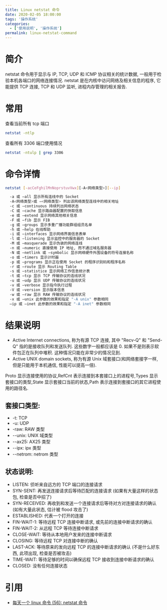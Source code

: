 ```yaml
---
title: Linux netstat 命令
date: 2020-02-05 18:00:00
tags: '操作系统'
categories:
  - ['使用说明', '操作系统']
permalink: linux-netstat-command
---
```


# 简介

netstat 命令用于显示与 IP, TCP, UDP 和 ICMP 协议相关的统计数据, 一般用于检验本机各端口的网络连接情况. netstat 是在内核中访问网络及相关信息的程序, 它能提供 TCP 连接, TCP 和 UDP 监听, 进程内存管理的相关报告. 

# 常用

查看当前所有 tcp 端口

```sh
netstat -ntlp
```

查看所有 3306 端口使用情况

```sh
netstat -ntulp | grep 3306
```

<!-- more -->

# 命令详情

```sh
netstat [-acCeFghilMnNoprstuvVwx][-A<网络类型>][--ip]

  -a 或 –all 显示所有连线中的 Socket
  -A<网络类型>或 –<网络类型> 列出该网络类型连线中的相关地址
  -c 或 –continuous 持续列出网络状态
  -C 或 –cache 显示路由器配置的快取信息
  -e 或 –extend 显示网络其他相关信息
  -F 或 –fib 显示 FIB
  -g 或 –groups 显示多重广播功能群组组员名单
  -h 或 –help 在线帮助
  -i 或 –interfaces 显示网络界面信息表单
  -l 或 –listening 显示监控中的服务器的 Socket
  -M 或 –masquerade 显示伪装的网络连线
  -n 或 –numeric 直接使用 IP 地址, 而不通过域名服务器
  -N 或 –netlink 或 –symbolic 显示网络硬件外围设备的符号连接名称
  -o 或 –timers 显示计时器
  -p 或 –programs 显示正在使用 Socket 的程序识别码和程序名称
  -r 或 –route 显示 Routing Table
  -s 或 –statistice 显示网络工作信息统计表
  -t 或 –tcp 显示 TCP 传输协议的连线状况
  -u 或 –udp 显示 UDP 传输协议的连线状况
  -v 或 –verbose 显示指令执行过程
  -V 或 –version 显示版本信息
  -w 或 –raw 显示 RAW 传输协议的连线状况
  -x 或 –unix 此参数的效果和指定 "-A unix" 参数相同
  –ip 或 –inet 此参数的效果和指定 "-A inet" 参数相同
```

# 结果说明

- Active Internet connections, 称为有源 TCP 连接, 其中 "Recv-Q" 和 "Send-Q" 指的是接收队列和发送队列. 这些数字一般都应该是 0. 如果不是则表示软件包正在队列中堆积. 这种情况只能在非常少的情况见到. 
- Active UNIX domain sockets, 称为有源 Unix 域套接口(和网络套接字一样, 但是只能用于本机通信, 性能可以提高一倍). 

Proto 显示连接使用的协议,RefCnt 表示连接到本套接口上的进程号,Types 显示套接口的类型,State 显示套接口当前的状态,Path 表示连接到套接口的其它进程使用的路径名. 

## 套接口类型: 

- -t: TCP
- -u: UDP
- -raw: RAW 类型
- --unix: UNIX 域类型
- --ax25: AX25 类型
- --ipx: ipx 类型
- --netrom: netrom 类型

## 状态说明: 

- LISTEN: 侦听来自远方的 TCP 端口的连接请求
- SYN-SENT: 再发送连接请求后等待匹配的连接请求 (如果有大量这样的状态包, 检查是否中招了)
- SYN-RECEIVED: 再收到和发送一个连接请求后等待对方对连接请求的确认 (如有大量此状态, 估计被 flood 攻击了)
- ESTABLISHED: 代表一个打开的连接
- FIN-WAIT-1: 等待远程 TCP 连接中断请求, 或先前的连接中断请求的确认
- FIN-WAIT-2: 从远程 TCP 等待连接中断请求
- CLOSE-WAIT: 等待从本地用户发来的连接中断请求
- CLOSING: 等待远程 TCP 对连接中断的确认
- LAST-ACK: 等待原来的发向远程 TCP 的连接中断请求的确认 (不是什么好东西, 此项出现, 检查是否被攻击)
- TIME-WAIT: 等待足够的时间以确保远程 TCP 接收到连接中断请求的确认
- CLOSED: 没有任何连接状态

# 引用

- [每天一个 linux 命令 (56): netstat 命令](https://www.cnblogs.com/peida/archive/2013/03/08/2949194.html)